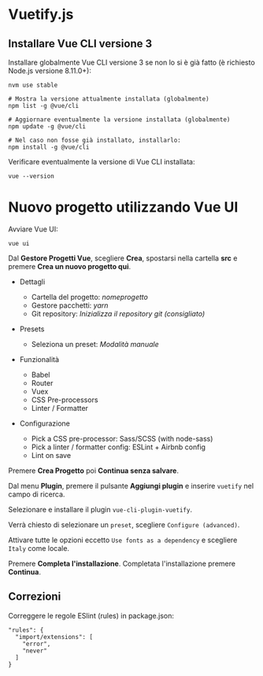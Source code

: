 # Vuetify.js

## Installare Vue CLI versione 3

Installare globalmente Vue CLI versione 3 se non lo si è già fatto (è richiesto Node.js versione 8.11.0+):

```
nvm use stable

# Mostra la versione attualmente installata (globalmente)
npm list -g @vue/cli

# Aggiornare eventualmente la versione installata (globalmente)
npm update -g @vue/cli

# Nel caso non fosse già installato, installarlo:
npm install -g @vue/cli
```

Verificare eventualmente la versione di Vue CLI installata:

```
vue --version
```

# Nuovo progetto utilizzando Vue UI

Avviare Vue UI:
```
vue ui
```

Dal **Gestore Progetti Vue**, scegliere **Crea**, spostarsi nella cartella **src** e premere **Crea un nuovo progetto qui**.

* Dettagli
  * Cartella del progetto: *nomeprogetto*
  * Gestore pacchetti: *yarn*
  * Git repository: *Inizializza il repository git (consigliato)*

* Presets
  * Seleziona un preset: *Modalità manuale*

* Funzionalità
  * Babel
  * Router
  * Vuex
  * CSS Pre-processors
  * Linter / Formatter

* Configurazione
  * Pick a CSS pre-processor: Sass/SCSS (with node-sass)
  * Pick a linter / formatter config: ESLint + Airbnb config
  * Lint on save

Premere **Crea Progetto** poi **Continua senza salvare**.

Dal menu **Plugin**, premere il pulsante **Aggiungi plugin** e inserire `vuetify` nel campo di ricerca.

Selezionare e installare il plugin ```vue-cli-plugin-vuetify```.

Verrà chiesto di selezionare un `preset`, scegliere `Configure (advanced)`.

Attivare tutte le opzioni eccetto `Use fonts as a dependency` e scegliere `Italy` come locale.

Premere **Completa l'installazione**. Completata l'installazione premere **Continua**.

## Correzioni

Correggere le regole ESlint (rules) in package.json:

```
"rules": {
  "import/extensions": [
    "error",
    "never"
  ]
}
```

